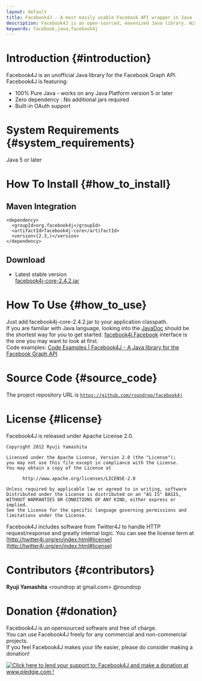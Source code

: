 ```yaml
---
layout: default
title: Facebook4J - A most easily usable Facebook API wrapper in Java
description: Facebook4J is an open-sourced, mavenized Java library. With Facebook4J, you can easily integrate your application with the Facebook API. Facebook4J is an unofficial library.
keywords: facebook,java,facebook4j
---
```

# Introduction {#introduction}
Facebook4J is an unofficial Java library for the Facebook Graph API.  
Facebook4J is featuring:  

* 100% Pure Java - works on any Java Platform version 5 or later
* Zero dependency : No additional jars required
* Built-in OAuth support

# System Requirements {#system_requirements}
Java 5 or later

# How To Install {#how_to_install}

## Maven Integration

    <dependency>
      <groupId>org.facebook4j</groupId>
      <artifactId>facebook4j-core</artifactId>
      <version>[2.3,)</version>
    </dependency>

## Download

* Latest stable version  
[facebook4j-core-2.4.2.jar](/download/facebook4j-core-2.4.2.jar)

# How To Use {#how_to_use}
Just add facebook4j-core-2.4.2.jar to your application classpath.  
If you are familiar with Java language, looking into the [JavaDoc](/javadoc/index.html "JavaDoc") should be the shortest way for you to get started.
[facebook4j.Facebook](/javadoc/facebook4j/Facebook.html "facebook4j.Facebook") interface is the one you may want to look at first.  
Code examples: [Code Examples | Facebook4J - A Java library for the Facebook Graph API](/en/code-examples.html)

# Source Code {#source_code}

The project repository URL is <a href="https://github.com/roundrop/facebook4j" target="_blank"> `https://github.com/roundrop/facebook4j` </a>

<div class="github-card" data-user="roundrop" data-repo="facebook4j" data-width="400" data-height="153"></div>
<script src="http://lab.lepture.com/github-cards/widget.js"></script>

# License {#license}
Facebook4J is released under Apache License 2.0.

    Copyright 2012 Ryuji Yamashita
    
    Licensed under the Apache License, Version 2.0 (the "License");
    you may not use this file except in compliance with the License.
    You may obtain a copy of the License at
    
          http://www.apache.org/licenses/LICENSE-2.0
    
    Unless required by applicable law or agreed to in writing, software
    Distributed under the License is distributed on an "AS IS" BASIS,
    WITHOUT WARRANTIES OR CONDITIONS OF ANY KIND, either express or implied.
    See the License for the specific language governing permissions and
    limitations under the License.

Facebook4J includes software from Twitter4J to handle HTTP request/response and greatly internal logic. You can see the license term at [http://twitter4j.org/en/index.html#license](http://twitter4j.org/en/index.html#license)

# Contributors {#contributors}
**Ryuji Yamashita** &lt;roundrop at gmail.com&gt; @roundrop

# Donation {#donation}
Facebook4J is an opensourced software and free of charge.  
You can use Facebook4J freely for any commercial and non-commercial projects.  
If you feel Facebook4J makes your life easier, please do consider making a donation!  
  
<a href='http://www.pledgie.com/campaigns/22235'><img alt='Click here to lend your support to: Facebook4J and make a donation at www.pledgie.com !' src='http://www.pledgie.com/campaigns/22235.png?skin_name=chrome' border='0' /></a>
